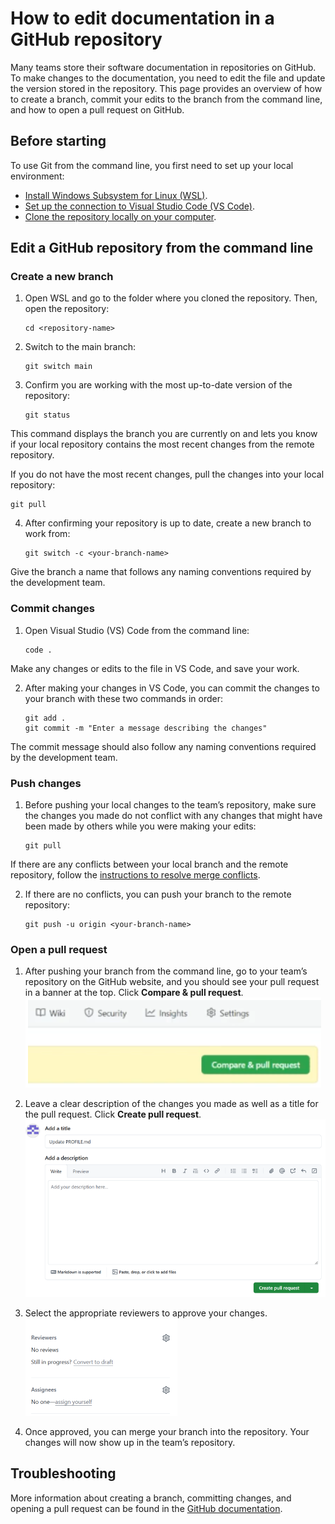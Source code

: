 # How to edit documentation in a GitHub repository 

Many teams store their software documentation in repositories on GitHub. To make changes to the documentation, you need to edit the file and update the version stored in the repository. 
This page provides an overview of how to create a branch, commit your edits to the branch from the command line, and how to open a pull request on GitHub.

## Before starting

To use Git from the command line, you first need to set up your local environment: 
- [Install Windows Subsystem for Linux (WSL)](https://learn.microsoft.com/en-us/windows/wsl/install). 
- [Set up the connection to Visual Studio Code (VS Code)](https://code.visualstudio.com/docs/setup/setup-overview). 
- [Clone the repository locally on your computer](https://docs.github.com/en/repositories/creating-and-managing-repositories/cloning-a-repository?tool=cli).

## Edit a GitHub repository from the command line

### Create a new branch

1. Open WSL and go to the folder where you cloned the repository. Then, open the repository:
   ```shell
   cd <repository-name>
   ```
2. Switch to the main branch:
   ```shell
   git switch main
   ```
3. Confirm you are working with the most up-to-date version of the repository:
   ```shell
   git status
   ```
This command displays the branch you are currently on and lets you know if your local repository contains the most recent changes from the remote repository.

If you do not have the most recent changes, pull the changes into your local repository:
   ```shell
   git pull
   ```
4. After confirming your repository is up to date, create a new branch to work from:
   ```shell
   git switch -c <your-branch-name>
   ```
Give the branch a name that follows any naming conventions required by the development team.

### Commit changes

1. Open Visual Studio (VS) Code from the command line:
   ```shell
   code .
   ```
Make any changes or edits to the file in VS Code, and save your work. 

2. After making your changes in VS Code, you can commit the changes to your branch with these two commands in order:
   ```shell
   git add . 
   git commit -m "Enter a message describing the changes"
   ```
The commit message should also follow any naming conventions required by the development team.

### Push changes

1. Before pushing your local changes to the team’s repository, make sure the changes you made do not conflict with any changes that might have been made by others while you were making your edits:
   ```shell
   git pull 
   ```
If there are any conflicts between your local branch and the remote repository, follow the [instructions to resolve merge conflicts](https://docs.github.com/en/pull-requests/collaborating-with-pull-requests/addressing-merge-conflicts/resolving-a-merge-conflict-using-the-command-line).

2. If there are no conflicts, you can push your branch to the remote repository:
   ```shell
   git push -u origin <your-branch-name>
   ```

### Open a pull request 

1. After pushing your branch from the command line, go to your team’s repository on the GitHub website, and you should see your pull request in a banner at the top. Click **Compare & pull request**.  
![compare and open pr](../images/comparepr.PNG)

2. Leave a clear description of the changes you made as well as a title for the pull request. Click **Create pull request**.
 ![create pull request](../images/createpullrequest.PNG)

3. Select the appropriate reviewers to approve your changes.   
![reviewers](../images/reviewers.PNG)

4. Once approved, you can merge your branch into the repository. Your changes will now show up in the team’s repository.

## Troubleshooting

More information about creating a branch, committing changes, and opening  a pull request can be found in the [GitHub documentation](https://docs.github.com/en/pull-requests). 




